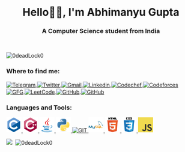 <!--
Abhimanyu Gupta (https://github.com/0deadLock0)
--!>

<h1 align="center">
Hello👋🏻, I'm Abhimanyu Gupta
</h1>

<h3 align="center">
A Computer Science student from India
</h3>

<br>

<p align="left">
	<img src="https://komarev.com/ghpvc/?username=0deadLock0&label=Profile%20views&color=f53f2b&style=plastic" alt="0deadLock0" />
</p>


<h3 align="left">
Where to find me:
</h3>
<p align="left">
	<a href="https://t.me/deadLocks0" target="_blank">
		<img align="center" src="https://cdn.jsdelivr.net/npm/simple-icons@4.4.0/icons/telegram.svg" alt="Telegram" height="30" width="40" />
	</a>
	<a href="https://twitter.com/_deadLocks" target="_blank">
		<img align="center" src="https://cdn.jsdelivr.net/npm/simple-icons@4.4.0/icons/twitter.svg" alt="Twitter" height="30" width="40" />
	</a>
	<a target="_blank" rel="noopener noreferrer" rel=" noopener noreferrer" target="_blank" href="mailto:guptaabhimanyu23@gmail.com" >
		<img align="center" src="https://cdn.jsdelivr.net/npm/simple-icons@4.4.0/icons/gmail.svg" alt="Gmail" height="30" width="40" >
		</a>
	<a target="_blank" rel="noopener noreferrer" href="https://www.linkedin.com/in/abhimanyu-gupta-iiitd/" target="_blank">
		<img align="center" src="https://cdn.jsdelivr.net/npm/simple-icons@3.13.0/icons/linkedin.svg" alt="Linkedin" height="30" width="40" />
	</a>
	<a target="_blank" rel="noopener noreferrer" href="https://www.codechef.com/users/abhimanyu_2000" target="_blank">
		<img align="center" src="https://cdn.jsdelivr.net/npm/simple-icons@3.1.0/icons/codechef.svg" alt="Codechef" height="30" width="40" />
	</a>
	<a target="_blank" rel="noopener noreferrer" href="https://codeforces.com/profile/Abhimanyu_Gupta" target="_blank">
		<img align="center" src="https://cdn.jsdelivr.net/npm/simple-icons@3.13.0/icons/codeforces.svg" alt="Codeforces" height="30" width="40" />
	</a>
	<a target="_blank" rel="noopener noreferrer" href="https://auth.geeksforgeeks.org/user/0deadlock0" target="_blank">
		<img align="center" src="https://cdn.jsdelivr.net/npm/simple-icons@3.13.0/icons/geeksforgeeks.svg" alt="GFG" height="30" width="40" />
	</a>
	<a target="_blank" rel="noopener noreferrer" href="https://leetcode.com/guptaabhimanyu23/" target="_blank">
		<img align="center" src="https://cdn.jsdelivr.net/npm/simple-icons@3.13.0/icons/leetcode.svg" alt="LeetCode" height="30" width="40" />
	</a>
	<a target="_blank" rel="noopener noreferrer" href="https://github.com/0deadLock0" target="_blank">
		<img align="center" src="https://cdn.jsdelivr.net/npm/simple-icons@3.13.0/icons/github.svg" alt="GitHub" height="30" width="40" />
	</a>
	<a target="_blank" rel="noopener noreferrer" href="https://stackoverflow.com/users/12512406/deadlock" target="_blank">
		<img align="center" src="https://cdn.jsdelivr.net/npm/simple-icons@3.13.0/icons/stackoverflow.svg" alt="GitHub" height="30" width="40" />
	</a>
</p>

<h3 align="left">
Languages and Tools:
</h3>
<p align="left">
	<a href="https://www.cprogramming.com/" target="_blank">
		<img src="https://raw.githubusercontent.com/devicons/devicon/master/icons/c/c-original.svg" alt="C" width="40" height="40"/>
	</a>
	<a href="https://www.w3schools.com/cpp/" target="_blank">
		<img src="https://raw.githubusercontent.com/devicons/devicon/master/icons/cplusplus/cplusplus-original.svg" alt="C++" width="40" height="40"/>
	</a>
	<a href="https://www.java.com" target="_blank">
		<img src="https://raw.githubusercontent.com/devicons/devicon/master/icons/java/java-original.svg" alt="Java" width="40" height="40"/>
	</a>
	<a href="https://www.python.org" target="_blank">
		<img src="https://raw.githubusercontent.com/devicons/devicon/master/icons/python/python-original.svg" alt="Python" width="40" height="40"/>
	</a>
	<a href="https://git-scm.com/" target="_blank">
		<img src="https://www.vectorlogo.zone/logos/git-scm/git-scm-icon.svg" alt="GIT" width="40" height="40"/>
	</a>
	<a href="https://www.mysql.com/" target="_blank">
		<img src="https://raw.githubusercontent.com/devicons/devicon/master/icons/mysql/mysql-original-wordmark.svg" alt="MYSQL" width="40" height="40"/>
	</a>
	<a href="https://www.w3.org/html/" target="_blank">
		<img src="https://raw.githubusercontent.com/devicons/devicon/master/icons/html5/html5-original-wordmark.svg" alt="HTML5" width="40" height="40"/>
	</a>
	<a href="https://www.w3schools.com/css/" target="_blank">
		<img src="https://raw.githubusercontent.com/devicons/devicon/master/icons/css3/css3-original-wordmark.svg" alt="CSS3" width="40" height="40"/>
	</a>
	
	</a>
	<a href="https://developer.mozilla.org/en-US/docs/Web/JavaScript" target="_blank">
		<img src="https://raw.githubusercontent.com/github/explore/80688e429a7d4ef2fca1e82350fe8e3517d3494d/topics/javascript/javascript.png" alt="JS" width="40" height="40"/>
	</a>
</p>

<p>
	<img align="left" src="https://github-readme-stats.vercel.app/api/top-langs?username=0deadLock0&show_icons=true&locale=en&layout=flat&theme=highcontrast&title_color=42f584&hide_border=true alt="0deadLock0" />
</p>
<p>&nbsp;
	<img align="center" src="https://github-readme-stats.vercel.app/api?username=0deadLock0&show_icons=true&theme=highcontrast&title_color=42f584&icon_color=f53f2b&hide_border=true&count_private=true&line_height=40" alt="0deadLock0" />
</p>
